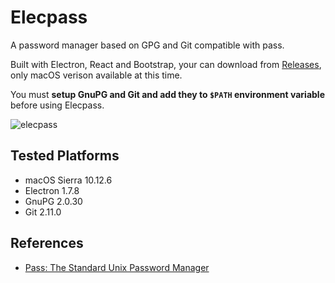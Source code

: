 # Elecpass
A password manager based on GPG and Git compatible with pass.

Built with Electron, React and Bootstrap, your can download from [Releases](https://github.com/jysperm/elecpass/releases), only macOS verison available at this time.

You must **setup GnuPG and Git and add they to `$PATH` environment variable** before using Elecpass.

![elecpass](https://user-images.githubusercontent.com/1191561/30779897-a3246b9e-a130-11e7-8cf2-2ac47d007e0f.png)

## Tested Platforms

- macOS Sierra 10.12.6
- Electron 1.7.8
- GnuPG 2.0.30
- Git 2.11.0

## References

- [Pass: The Standard Unix Password Manager](https://www.passwordstore.org/)
